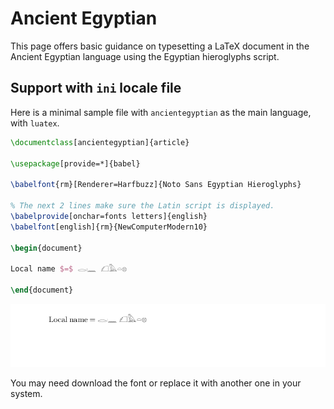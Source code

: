 # Ancient Egyptian

This page offers basic guidance on typesetting a LaTeX document in the
Ancient Egyptian language using the Egyptian hieroglyphs script.

## Support with `ini` locale file

Here is a minimal sample file with `ancientegyptian` as the main language, with `luatex`.

```tex
\documentclass[ancientegyptian]{article}

\usepackage[provide=*]{babel}

\babelfont{rm}[Renderer=Harfbuzz]{Noto Sans Egyptian Hieroglyphs}

% The next 2 lines make sure the Latin script is displayed.
\babelprovide[onchar=fonts letters]{english}
\babelfont[english]{rm}{NewComputerModern10}

\begin{document}

Local name $=$ 𓂋𓏺𓈖 𓆎𓅓𓏏𓊖

\end{document}
```

![](../media/locale-ancientegyptian.png)

You may need download the font or replace it with another one in your
system.